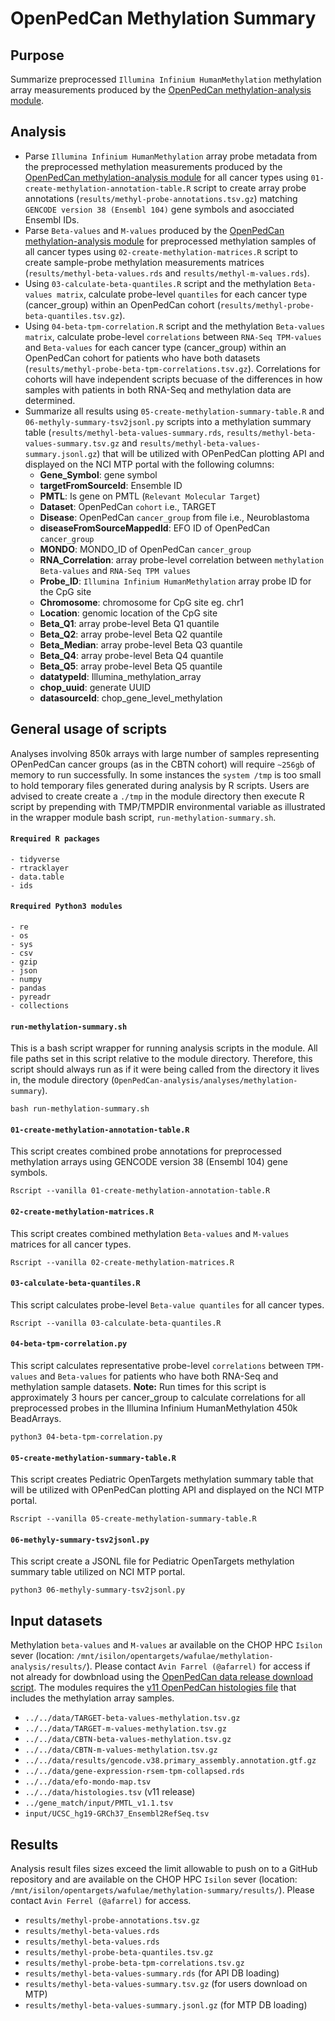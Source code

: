 # OpenPedCan Methylation Summary

## Purpose

Summarize preprocessed `Illumina Infinium HumanMethylation` methylation array measurements produced by the [OpenPedCan methylation-analysis module](https://github.com/PediatricOpenTargets/OpenPedCan-analysis/pull/169). 


## Analysis

- Parse `Illumina Infinium HumanMethylation` array probe metadata from the preprocessed methylation measurements produced by the [OpenPedCan methylation-analysis module](https://github.com/PediatricOpenTargets/OpenPedCan-analysis/pull/169) for all cancer types using `01-create-methylation-annotation-table.R` script to create array probe annotations (`results/methyl-probe-annotations.tsv.gz`) matching `GENCODE version 38 (Ensembl 104)` gene symbols and asocciated Ensembl IDs.
- Parse `Beta-values` and `M-values`  produced by the [OpenPedCan methylation-analysis module](https://github.com/PediatricOpenTargets/OpenPedCan-analysis/pull/169) for preprocessed methylation samples of all cancer types using `02-create-methylation-matrices.R` script to create sample-probe methylation measurements matrices (`results/methyl-beta-values.rds` and `results/methyl-m-values.rds`). 
- Using `03-calculate-beta-quantiles.R` script and the methylation `Beta-values matrix`, calculate probe-level `quantiles` for each cancer type (cancer_group) within an OpenPedCan cohort (`results/methyl-probe-beta-quantiles.tsv.gz`). 
- Using `04-beta-tpm-correlation.R` script and the methylation `Beta-values matrix`, calculate probe-level `correlations` between `RNA-Seq TPM-values` and `Beta-values` for each cancer type (cancer_group) within an OpenPedCan cohort for patients who have both datasets (`results/methyl-probe-beta-tpm-correlations.tsv.gz`). Correlations for cohorts will have independent scripts becuase of the differences in how samples with patients in both RNA-Seq and methylation data are determined. 
- Summarize all results using `05-create-methylation-summary-table.R` and `06-methyly-summary-tsv2jsonl.py` scripts into a methylation summary table (`results/methyl-beta-values-summary.rds`, `results/methyl-beta-values-summary.tsv.gz` and `results/methyl-beta-values-summary.jsonl.gz`) that will be utilized with OPenPedCan plotting API and displayed on the NCI MTP portal with the following columns:
    - **Gene_Symbol**: gene symbol
    - **targetFromSourceId**: Ensemble ID
    - **PMTL**: Is gene on PMTL (`Relevant Molecular Target`) 
    - **Dataset**: OpenPedCan `cohort` i.e., TARGET
    - **Disease**: OpenPedCan `cancer_group` from file i.e., Neuroblastoma
    - **diseaseFromSourceMappedId**: EFO ID of OpenPedCan `cancer_group`
    - **MONDO**: MONDO_ID of OpenPedCan `cancer_group`
    - **RNA_Correlation**: array probe-level correlation between `methylation Beta-values` and `RNA-Seq TPM values`
    - **Probe_ID**: `Illumina Infinium HumanMethylation` array probe ID for the CpG site
    - **Chromosome**: chromosome for CpG site eg. chr1
    - **Location**: genomic location of the CpG site
    - **Beta_Q1**: array probe-level Beta Q1 quantile
    - **Beta_Q2**: array probe-level Beta Q2 quantile
    - **Beta_Median**: array probe-level Beta Q3 quantile
    - **Beta_Q4**: array probe-level Beta Q4 quantile
    - **Beta_Q5**: array probe-level Beta Q5 quantile
    - **datatypeId**: Illumina_methylation_array
    - **chop_uuid**: generate UUID
    - **datasourceId**: chop_gene_level_methylation


## General usage of scripts
Analyses involving 850k arrays with large number of samples representing OPenPedCan cancer groups (as in the CBTN cohort) will require `~256gb` of memory to run successfully. In some instances the `system /tmp` is too small to hold temporary files generated during analysis by R scripts. Users are advised to create create a `./tmp` in the module directory then execute R script by prepending with TMP/TMPDIR environmental variable as illustrated in the wrapper module bash script, `run-methylation-summary.sh`.


#### `Rrequired R packages`
```
- tidyverse
- rtracklayer
- data.table
- ids
```

#### `Rrequired Python3 modules`
```
- re
- os
- sys
- csv
- gzip
- json
- numpy
- pandas
- pyreadr
- collections
```

#### `run-methylation-summary.sh`
This is a bash script wrapper for running analysis scripts in the module. All file paths set in this script relative to the module directory. Therefore, this script should always run as if it were being called from the directory it lives in, the module directory (`OpenPedCan-analysis/analyses/methylation-summary`).

```
bash run-methylation-summary.sh
```

#### `01-create-methylation-annotation-table.R`
This script creates combined probe annotations for preprocessed methylation arrays using GENCODE version 38 (Ensembl 104) gene symbols.

```
Rscript --vanilla 01-create-methylation-annotation-table.R
```

#### `02-create-methylation-matrices.R`
This script creates combined methylation `Beta-values` and `M-values` matrices for all cancer types.

```
Rscript --vanilla 02-create-methylation-matrices.R
```

#### `03-calculate-beta-quantiles.R`
This script calculates probe-level `Beta-value quantiles` for all cancer types.

```
Rscript --vanilla 03-calculate-beta-quantiles.R
```

#### `04-beta-tpm-correlation.py`
This script calculates representative probe-level `correlations` between `TPM-values` and `Beta-values` for patients who have both RNA-Seq and methylation sample datasets.
**Note:** Run times for this script is approximately 3 hours per cancer_group to calculate correlations for all preprocessed probes in the Illumina Infinium HumanMethylation 450k BeadArrays.

```
python3 04-beta-tpm-correlation.py
```

#### `05-create-methylation-summary-table.R`
This script creates Pediatric OpenTargets methylation summary table that will be utilized with OPenPedCan plotting API and displayed on the NCI MTP portal.

```
Rscript --vanilla 05-create-methylation-summary-table.R
```

#### `06-methyly-summary-tsv2jsonl.py`
This script create a JSONL file for Pediatric OpenTargets methylation summary table utilized on NCI MTP portal.

```
python3 06-methyly-summary-tsv2jsonl.py
```

## Input datasets
Methylation `beta-values` and `M-values` ar available on the CHOP HPC `Isilon` sever (location: `/mnt/isilon/opentargets/wafulae/methylation-analysis/results/`). Please contact `Avin Farrel (@afarrel)` for access if not already for dowbnload using the [OpenPedCan data release download script](https://github.com/PediatricOpenTargets/OpenPedCan-analysis/blob/dev/download-data.sh). The modules requires the [v11 OpenPedCan histologies file](https://github.com/d3b-center/D3b-codes/pull/53) that includes the methylation array samples. 
- `../../data/TARGET-beta-values-methylation.tsv.gz`
- `../../data/TARGET-m-values-methylation.tsv.gz`
- `../../data/CBTN-beta-values-methylation.tsv.gz`
- `../../data/CBTN-m-values-methylation.tsv.gz` 
- `../../data/results/gencode.v38.primary_assembly.annotation.gtf.gz`
- `../../data/gene-expression-rsem-tpm-collapsed.rds`
- `../../data/efo-mondo-map.tsv`
- `../../data/histologies.tsv` (v11 release) 
- `../gene_match/input/PMTL_v1.1.tsv`
- `input/UCSC_hg19-GRCh37_Ensembl2RefSeq.tsv`


## Results
Analysis result files sizes exceed the limit allowable to push on to a GitHub repository and are available on the CHOP HPC `Isilon` sever (location: `/mnt/isilon/opentargets/wafulae/methylation-summary/results/`). Please contact `Avin Ferrel (@afarrel)` for access.
- `results/methyl-probe-annotations.tsv.gz`
- `results/methyl-beta-values.rds`
- `results/methyl-beta-values.rds`
- `results/methyl-probe-beta-quantiles.tsv.gz`
- `results/methyl-probe-beta-tpm-correlations.tsv.gz`
- `results/methyl-beta-values-summary.rds` (for API DB loading)
- `results/methyl-beta-values-summary.tsv.gz` (for users download on MTP)
- `results/methyl-beta-values-summary.jsonl.gz` (for MTP DB loading)
